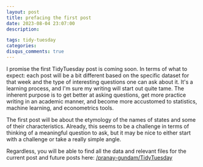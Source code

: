 ```yaml
---
layout: post
title: prefacing the first post
date: 2023-08-04 23:07:00
description: 

tags: tidy-tuesday
categories:
disqus_comments: true
---
```


I promise the first TidyTuesday post is coming soon. In terms of what to expect: each post will be a bit different based on the specific dataset for that week and the type of interesting questions one can ask about it. It's a learning process, and I'm sure my writing will start out quite tame. The inherent purpose is to get better at asking questions, get more practice writing in an academic manner, and become more accustomed to statistics, machine learning, and econometrics tools.

The first post will be about the etymology of the names of states and some of their characteristics. Already, this seems to be a challenge in terms of thinking of a meaningful question to ask, but it may be nice to either start with a challenge or take a really simple angle.

Regardless, you will be able to find all the data and relevant files for the current post and future posts here: [/pranay-gundam/TidyTuesday](https://github.com/pranay-gundam/TidyTuesday)
